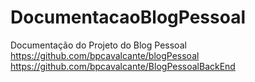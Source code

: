 # DocumentacaoBlogPessoal
Documentação do Projeto do Blog Pessoal  https://github.com/bpcavalcante/blogPessoal   https://github.com/bpcavalcante/BlogPessoalBackEnd
